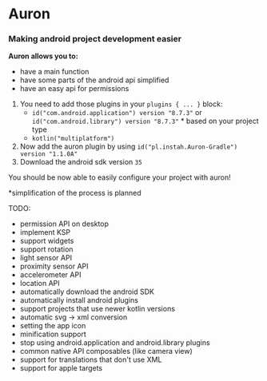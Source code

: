 # Auron
### Making android project development easier

**Auron allows you to:**
- have a main function
- have some parts of the android api simplified
- have an easy api for permissions

1. You need to add those plugins in your `plugins { ... }` block:
    - `id("com.android.application") version "8.7.3"` or `id("com.android.library") version "8.7.3"`
   \* based on your project type
    - `kotlin("multiplatform")`
2. Now add the auron plugin by using `id("pl.instah.Auron-Gradle") version "1.1.0A"`
3. Download the android sdk version `35`

You should be now able to easily configure your project with auron!

\*simplification of the process is planned

TODO:
- permission API on desktop
- implement KSP
- support widgets
- support rotation
- light sensor API
- proximity sensor API
- accelerometer API
- location API
- automatically download the android SDK
- automatically install android plugins
- support projects that use newer kotlin versions
- automatic svg -> xml conversion
- setting the app icon
- minification support
- stop using android.application and android.library plugins
- common native API composables (like camera view)
- support for translations that don't use XML
- support for apple targets